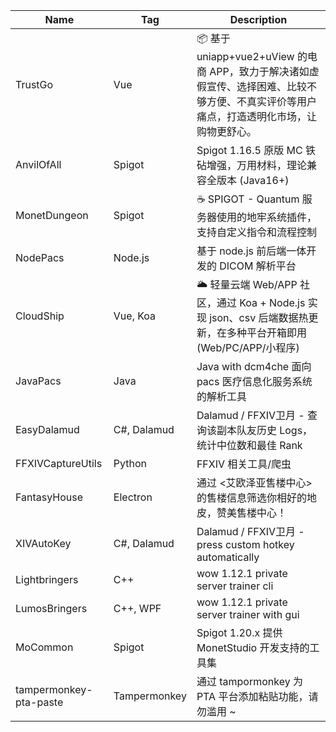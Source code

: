 | Name                   | Tag          | Description                                                                        |
|------------------------|--------------|------------------------------------------------------------------------------------|
| TrustGo                | Vue          | 📦 基于 uniapp+vue2+uView 的电商 APP，致力于解决诸如虚假宣传、选择困难、比较不够方便、不真实评价等用户痛点，打造透明化市场，让购物更舒心。 |
| AnvilOfAll             | Spigot       | Spigot 1.16.5 原版 MC 铁砧增强，万用材料，理论兼容全版本 (Java16+)                                    |
| MonetDungeon           | Spigot       | ☕️ SPIGOT - Quantum 服务器使用的地牢系统插件，支持自定义指令和流程控制                                      |
| NodePacs               | Node.js      | 基于 node.js 前后端一体开发的 DICOM 解析平台                                                     |
| CloudShip              | Vue, Koa     | 🌥️ 轻量云端 Web/APP 社区，通过 Koa + Node.js 实现 json、csv 后端数据热更新，在多种平台开箱即用(Web/PC/APP/小程序) |
| JavaPacs               | Java         | Java with dcm4che 面向 pacs 医疗信息化服务系统的解析工具                                           |
| EasyDalamud            | C#, Dalamud  | Dalamud / FFXIV卫月 - 查询该副本队友历史 Logs，统计中位数和最佳 Rank                                   |
| FFXIVCaptureUtils      | Python       | FFXIV 相关工具/爬虫                                                                      |
| FantasyHouse           | Electron     | 通过 <艾欧泽亚售楼中心> 的售楼信息筛选你相好的地皮，赞美售楼中心！                                                |
| XIVAutoKey             | C#, Dalamud  | Dalamud / FFXIV卫月 - press custom hotkey automatically                              |
| Lightbringers          | C++          | wow 1.12.1 private server trainer cli                                              |
| LumosBringers          | C++, WPF     | wow 1.12.1 private server trainer with gui                                         |
| MoCommon               | Spigot       | Spigot 1.20.x 提供 MonetStudio 开发支持的工具集                                              |
| tampermonkey-pta-paste | Tampermonkey | 通过 tampormonkey 为 PTA 平台添加粘贴功能，请勿滥用 ~                                              |